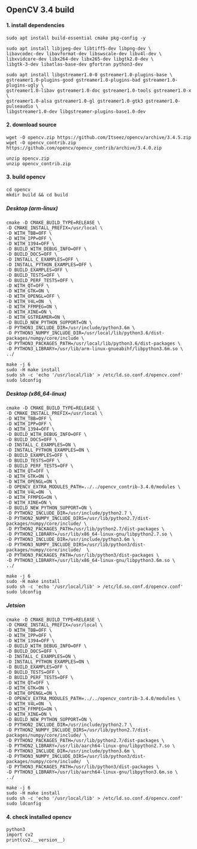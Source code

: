 ## OpenCV 3.4 build

#### 1. install dependencies
    sudo apt install build-essential cmake pkg-config -y
    
    sudo apt install libjpeg-dev libtiff5-dev libpng-dev \
    libavcodec-dev libavformat-dev libswscale-dev libv4l-dev \
    libxvidcore-dev libx264-dev libx265-dev libgtk2.0-dev \
    libgtk-3-dev libatlas-base-dev gfortran python3-dev
    
    sudo apt install libgstreamer1.0-0 gstreamer1.0-plugins-base \
    gstreamer1.0-plugins-good gstreamer1.0-plugins-bad gstreamer1.0-plugins-ugly \
    gstreamer1.0-libav gstreamer1.0-doc gstreamer1.0-tools gstreamer1.0-x \
    gstreamer1.0-alsa gstreamer1.0-gl gstreamer1.0-gtk3 gstreamer1.0-pulseaudio \
    libgstreamer1.0-dev libgstreamer-plugins-base1.0-dev
    
#### 2. download source
    wget -O opencv.zip https://github.com/Itseez/opencv/archive/3.4.5.zip
    wget -O opencv_contrib.zip https://github.com/opencv/opencv_contrib/archive/3.4.0.zip

    unzip opencv.zip
    unzip opencv_contrib.zip

#### 3. build opencv
    cd opencv
    mkdir build && cd build
    
    
   ##### Desktop (arm-linux)
    cmake -D CMAKE_BUILD_TYPE=RELEASE \
    -D CMAKE_INSTALL_PREFIX=/usr/local \
    -D WITH_TBB=OFF \
    -D WITH_IPP=OFF \
    -D WITH_1394=OFF \
    -D BUILD_WITH_DEBUG_INFO=OFF \
    -D BUILD_DOCS=OFF \
    -D INSTALL_C_EXAMPLES=OFF \
    -D INSTALL_PYTHON_EXAMPLES=OFF \
    -D BUILD_EXAMPLES=OFF \
    -D BUILD_TESTS=OFF \
    -D BUILD_PERF_TESTS=OFF \
    -D WITH_QT=OFF \
    -D WITH_GTK=ON \
    -D WITH_OPENGL=OFF \
    -D WITH_V4L=ON  \
    -D WITH_FFMPEG=ON \
    -D WITH_XINE=ON \
    -D WITH_GSTREAMER=ON \
    -D BUILD_NEW_PYTHON_SUPPORT=ON \
    -D PYTHON3_INCLUDE_DIR=/usr/include/python3.6m \
    -D PYTHON3_NUMPY_INCLUDE_DIR=/usr/local/lib/python3.6/dist-packages/numpy/core/include \
    -D PYTHON3_PACKAGES_PATH=/usr/local/lib/python3.6/dist-packages \
    -D PYTHON3_LIBRARY=/usr/lib/arm-linux-gnueabihf/libpython3.6m.so \
    ../
    
    make -j 6
    sudo -H make install
    sudo sh -c 'echo '/usr/local/lib' > /etc/ld.so.conf.d/opencv.conf'
    sudo ldconfig
    
   ##### Desktop (x86_64-linux)    
    cmake -D CMAKE_BUILD_TYPE=RELEASE \
    -D CMAKE_INSTALL_PREFIX=/usr/local \
    -D WITH_TBB=OFF \
    -D WITH_IPP=OFF \
    -D WITH_1394=OFF \
    -D BUILD_WITH_DEBUG_INFO=OFF \
    -D BUILD_DOCS=OFF \
    -D INSTALL_C_EXAMPLES=ON \
    -D INSTALL_PYTHON_EXAMPLES=ON \
    -D BUILD_EXAMPLES=OFF \
    -D BUILD_TESTS=OFF \
    -D BUILD_PERF_TESTS=OFF \
    -D WITH_QT=OFF \
    -D WITH_GTK=ON \
    -D WITH_OPENGL=ON \
    -D OPENCV_EXTRA_MODULES_PATH=../../opencv_contrib-3.4.0/modules \
    -D WITH_V4L=ON  \
    -D WITH_FFMPEG=ON \
    -D WITH_XINE=ON \
    -D BUILD_NEW_PYTHON_SUPPORT=ON \
    -D PYTHON2_INCLUDE_DIR=/usr/include/python2.7 \
    -D PYTHON2_NUMPY_INCLUDE_DIRS=/usr/lib/python2.7/dist-packages/numpy/core/include/ \
    -D PYTHON2_PACKAGES_PATH=/usr/lib/python2.7/dist-packages \
    -D PYTHON2_LIBRARY=/usr/lib/x86_64-linux-gnu/libpython2.7.so \
    -D PYTHON3_INCLUDE_DIR=/usr/include/python3.6m \
    -D PYTHON3_NUMPY_INCLUDE_DIRS=/usr/lib/python3/dist-packages/numpy/core/include/  \
    -D PYTHON3_PACKAGES_PATH=/usr/lib/python3/dist-packages \
    -D PYTHON3_LIBRARY=/usr/lib/x86_64-linux-gnu/libpython3.6m.so \
    ../
    
    make -j 6
    sudo -H make install
    sudo sh -c 'echo '/usr/local/lib' > /etc/ld.so.conf.d/opencv.conf'
    sudo ldconfig
    
   ##### Jetsion
    cmake -D CMAKE_BUILD_TYPE=RELEASE \
    -D CMAKE_INSTALL_PREFIX=/usr/local \
    -D WITH_TBB=OFF \
    -D WITH_IPP=OFF \
    -D WITH_1394=OFF \
    -D BUILD_WITH_DEBUG_INFO=OFF \
    -D BUILD_DOCS=OFF \
    -D INSTALL_C_EXAMPLES=ON \
    -D INSTALL_PYTHON_EXAMPLES=ON \
    -D BUILD_EXAMPLES=OFF \
    -D BUILD_TESTS=OFF \
    -D BUILD_PERF_TESTS=OFF \
    -D WITH_QT=OFF \
    -D WITH_GTK=ON \
    -D WITH_OPENGL=ON \
    -D OPENCV_EXTRA_MODULES_PATH=../../opencv_contrib-3.4.0/modules \
    -D WITH_V4L=ON  \
    -D WITH_FFMPEG=ON \
    -D WITH_XINE=ON \
    -D BUILD_NEW_PYTHON_SUPPORT=ON \
    -D PYTHON2_INCLUDE_DIR=/usr/include/python2.7 \
    -D PYTHON2_NUMPY_INCLUDE_DIRS=/usr/lib/python2.7/dist-packages/numpy/core/include/ \
    -D PYTHON2_PACKAGES_PATH=/usr/lib/python2.7/dist-packages \
    -D PYTHON2_LIBRARY=/usr/lib/aarch64-linux-gnu/libpython2.7.so \
    -D PYTHON3_INCLUDE_DIR=/usr/include/python3.6m \
    -D PYTHON3_NUMPY_INCLUDE_DIRS=/usr/lib/python3/dist-packages/numpy/core/include/  \
    -D PYTHON3_PACKAGES_PATH=/usr/lib/python3/dist-packages \
    -D PYTHON3_LIBRARY=/usr/lib/aarch64-linux-gnu/libpython3.6m.so \
    ../
    
    make -j 6
    sudo -H make install
    sudo sh -c 'echo '/usr/local/lib' > /etc/ld.so.conf.d/opencv.conf'
    sudo ldconfig
    
#### 4. check installed opencv
    python3
    import cv2
    print(cv2.__version__)
